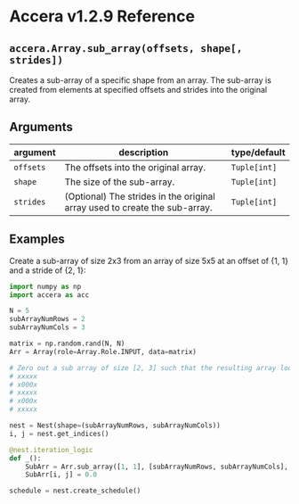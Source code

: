 [//]: # (Project: Accera)
[//]: # (Version: v1.2.9)

# Accera v1.2.9 Reference

## `accera.Array.sub_array(offsets, shape[, strides])`
Creates a sub-array of a specific shape from an array. The sub-array is created from elements at specified offsets and strides into the original array.

## Arguments

argument | description | type/default
--- | --- | ---
`offsets` | The offsets into the original array. | `Tuple[int]`
`shape` | The size of the sub-array. | `Tuple[int]`
`strides` | (Optional) The strides in the original array used to create the sub-array. | `Tuple[int]`

## Examples

Create a sub-array of size 2x3 from an array of size 5x5 at an offset of {1, 1} and a stride of {2, 1}:

```python
import numpy as np
import accera as acc

N = 5
subArrayNumRows = 2
subArrayNumCols = 3

matrix = np.random.rand(N, N)
Arr = Array(role=Array.Role.INPUT, data=matrix)

# Zero out a sub array of size [2, 3] such that the resulting array looks like this:
# xxxxx
# x000x
# xxxxx
# x000x
# xxxxx

nest = Nest(shape=(subArrayNumRows, subArrayNumCols))
i, j = nest.get_indices()

@nest.iteration_logic
def _():
    SubArr = Arr.sub_array([1, 1], [subArrayNumRows, subArrayNumCols], [2, 1])
    SubArr[i, j] = 0.0

schedule = nest.create_schedule()
```


<div style="page-break-after: always;"></div>
